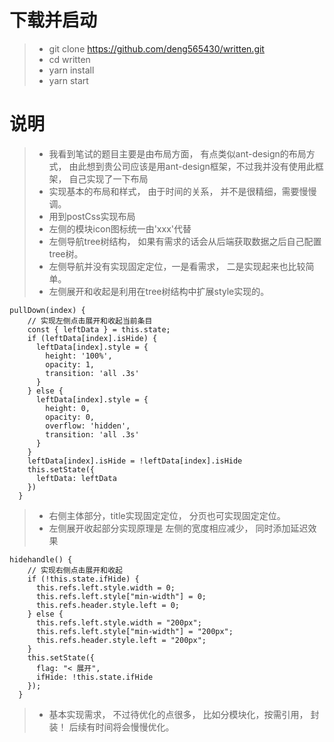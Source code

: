 # 下载并启动
> - git clone https://github.com/deng565430/written.git
> - cd written
> - yarn install
> - yarn start

# 说明
> - 我看到笔试的题目主要是由布局方面， 有点类似ant-design的布局方式， 由此想到贵公司应该是用ant-design框架，不过我并没有使用此框架， 自己实现了一下布局
> - 实现基本的布局和样式， 由于时间的关系， 并不是很精细，需要慢慢调。
> - 用到postCss实现布局
> - 左侧的模块icon图标统一由'xxx'代替
> - 左侧导航tree树结构， 如果有需求的话会从后端获取数据之后自己配置tree树。 
> - 左侧导航并没有实现固定定位，一是看需求， 二是实现起来也比较简单。
> - 左侧展开和收起是利用在tree树结构中扩展style实现的。
```
pullDown(index) {
    // 实现左侧点击展开和收起当前条目
    const { leftData } = this.state;
    if (leftData[index].isHide) {
      leftData[index].style = {
        height: '100%',
        opacity: 1,
        transition: 'all .3s'
      }
    } else {
      leftData[index].style = {
        height: 0,
        opacity: 0,
        overflow: 'hidden',
        transition: 'all .3s'
      }
    }
    leftData[index].isHide = !leftData[index].isHide
    this.setState({
      leftData: leftData
    })
  }
```
> - 右侧主体部分，title实现固定定位， 分页也可实现固定定位。
> - 左侧展开收起部分实现原理是 左侧的宽度相应减少， 同时添加延迟效果
```
hidehandle() {
    // 实现右侧点击展开和收起
    if (!this.state.ifHide) {
      this.refs.left.style.width = 0;
      this.refs.left.style["min-width"] = 0;
      this.refs.header.style.left = 0;
    } else {
      this.refs.left.style.width = "200px";
      this.refs.left.style["min-width"] = "200px";
      this.refs.header.style.left = "200px";
    }
    this.setState({
      flag: "< 展开",
      ifHide: !this.state.ifHide
    });
  }
```
> - 基本实现需求， 不过待优化的点很多， 比如分模块化，按需引用， 封装！  后续有时间将会慢慢优化。


